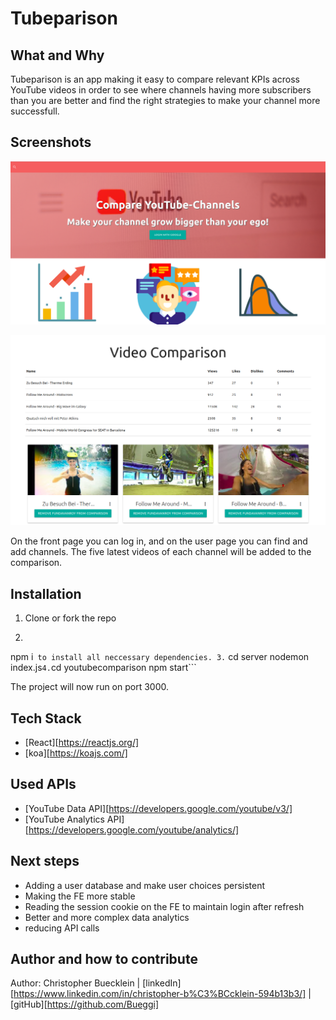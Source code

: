 # Tubeparison

## What and Why

Tubeparison is an app making it easy to compare relevant KPIs across YouTube videos in order to see where channels having more subscribers than you are better and find the right strategies to make your channel more successfull.

## Screenshots

![Frontpage of the project](https://github.com/Bueggi/YouTube-Comparison/blob/master/pictures/Frontpage.png)

![Video Comparison](https://github.com/Bueggi/YouTube-Comparison/blob/master/pictures/Video%20Comparison.png)

On the front page you can log in, and on the user page you can find and add channels. The five latest videos of each channel will be added to the comparison.

## Installation

1. Clone or fork the repo
2. ```cd YouTube-Comparison
npm i``` 
to install all neccessary dependencies.
3. ``` cd server
nodemon index.js```
4. ```cd youtubecomparison
npm start```

The project will now run on port 3000.

## Tech Stack

* [React][https://reactjs.org/]
* [koa][https://koajs.com/]

## Used APIs
* [YouTube Data API][https://developers.google.com/youtube/v3/]
* [YouTube Analytics API][https://developers.google.com/youtube/analytics/]

## Next steps

* Adding a user database and make user choices persistent
* Making the FE more stable
* Reading the session cookie on the FE to maintain login after refresh
* Better and more complex data analytics
* reducing API calls

## Author and how to contribute

Author: Christopher Buecklein | [linkedIn][https://www.linkedin.com/in/christopher-b%C3%BCcklein-594b13b3/] | [gitHub][https://github.com/Bueggi]

